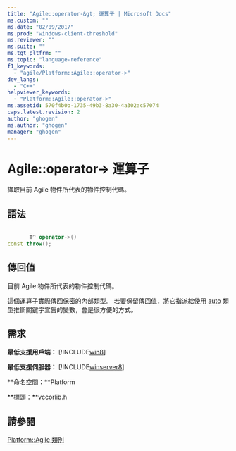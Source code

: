 ```yaml
---
title: "Agile::operator-&gt; 運算子 | Microsoft Docs"
ms.custom: ""
ms.date: "02/09/2017"
ms.prod: "windows-client-threshold"
ms.reviewer: ""
ms.suite: ""
ms.tgt_pltfrm: ""
ms.topic: "language-reference"
f1_keywords: 
  - "agile/Platform::Agile::operator->"
dev_langs: 
  - "C++"
helpviewer_keywords: 
  - "Platform::Agile::operator->"
ms.assetid: 570f4b0b-1735-49b3-8a30-4a302ac57074
caps.latest.revision: 2
author: "ghogen"
ms.author: "ghogen"
manager: "ghogen"
---
```

# Agile::operator-&gt; 運算子
擷取目前 Agile 物件所代表的物件控制代碼。  
  
## 語法  
  
```cpp  
  
       T^ operator->()   
const throw();  
```  
  
## 傳回值  
 目前 Agile 物件所代表的物件控制代碼。  
  
 這個運算子實際傳回保密的內部類型。 若要保留傳回值，將它指派給使用 [auto](~/cpp/auto-cpp.md) 類型推斷關鍵字宣告的變數，會是很方便的方式。  
  
## 需求  
 **最低支援用戶端：** [!INCLUDE[win8](../cppcx/includes/win8-md.md)]  
  
 **最低支援伺服器：** [!INCLUDE[winserver8](../cppcx/includes/winserver8-md.md)]  
  
 **命名空間：**Platform  
  
 **標頭：**vccorlib.h  
  
## 請參閱  
 [Platform::Agile 類別](../cppcx/platform-agile-class.md)